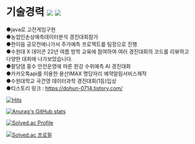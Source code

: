 # 기술경력   <img src="https://img.shields.io/badge/Java-007396?style=flat-square&logo=Java&logoColor=white"/></a>   <img src="https://img.shields.io/badge/Python-3766AB?style=flat-square&logo=Python&logoColor=white"/></a>

●java로 고전게임구현  
●농업인손상예측데이터분석 경진대회참가  
●한이음 공모전에나가서 주가예측 프로젝트를 팀장으로 진행  
●수원대 X 데이콘 22년 여름 방학 교육에 참여하여 여러 경진대회의 코드를 리뷰하고 다양한 대회에 나가보았습니다.  
●팔당댐 홍수 안전운영에 따른 한강 수위예측 AI 경진대회  
●카카오톡api를 이용한 용산IMAX 명당자리 예약알림서비스제작  
●수원대학교 국건영 데이터과학 경진대회(1등)입상  
●티스토리 링크 : https://dohun-0714.tistory.com/  


[![Hits](https://hits.seeyoufarm.com/api/count/incr/badge.svg?url=https%3A%2F%2Fgithub.com%2Fdohun-mat&count_bg=%2379C83D&title_bg=%23555555&icon=&icon_color=%23E7E7E7&title=visit&edge_flat=false)](https://hits.seeyoufarm.com)

[![Anurag's GitHub stats](https://github-readme-stats.vercel.app/api?username=dohun-mat)](https://github.com/anuraghazra/github-readme-stats) 

[![Solved.ac Profile](http://mazassumnida.wtf/api/generate_badge?boj=robinhut0071)](https://solved.ac/robinhut0071)

[![Solved.ac
프로필](http://mazassumnida.wtf/api/v2/generate_badge?boj=dohun-mat)](https://solved.ac/robinhut0071)
